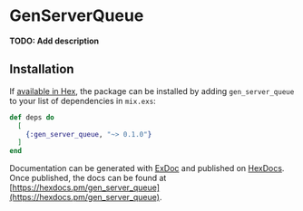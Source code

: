 # GenServerQueue

**TODO: Add description**

## Installation

If [available in Hex](https://hex.pm/docs/publish), the package can be installed
by adding `gen_server_queue` to your list of dependencies in `mix.exs`:

```elixir
def deps do
  [
    {:gen_server_queue, "~> 0.1.0"}
  ]
end
```

Documentation can be generated with [ExDoc](https://github.com/elixir-lang/ex_doc)
and published on [HexDocs](https://hexdocs.pm). Once published, the docs can
be found at [https://hexdocs.pm/gen_server_queue](https://hexdocs.pm/gen_server_queue).


